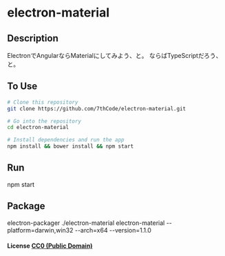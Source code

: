 # electron-material

## Description

ElectronでAngularならMaterialにしてみよう、と。
ならばTypeScriptだろう、と。

## To Use

```bash
# Clone this repository
git clone https://github.com/7thCode/electron-material.git

# Go into the repository
cd electron-material

# Install dependencies and run the app
npm install && bower install && npm start
```

## Run

npm start

## Package

electron-packager ./electron-material electron-material --platform=darwin,win32 --arch=x64 --version=1.1.0

#### License [CC0 (Public Domain)](LICENSE.md)
